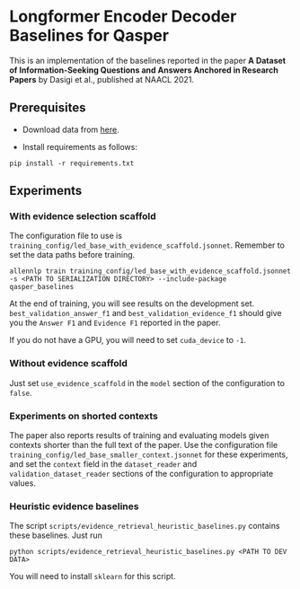 # Longformer Encoder Decoder Baselines for Qasper

This is an implementation of the baselines reported in the paper **A Dataset of Information-Seeking Questions and Answers Anchored in Research Papers** by Dasigi et al., published at NAACL 2021.

## Prerequisites

 - Download data from [here](https://allenai.org/data/qasper).

 - Install requirements as follows:

```
pip install -r requirements.txt
```

## Experiments

### With evidence selection scaffold

The configuration file to use is `training_config/led_base_with_evidence_scaffold.jsonnet`. Remember to set the data paths before training.

```
allennlp train training_config/led_base_with_evidence_scaffold.jsonnet -s <PATH TO SERIALIZATION DIRECTORY> --include-package qasper_baselines
```

At the end of training, you will see results on the development set. `best_validation_answer_f1` and `best_validation_evidence_f1` should give you the `Answer F1` and `Evidence F1` reported in the paper.

If you do not have a GPU, you will need to set `cuda_device` to `-1`.


### Without evidence scaffold

Just set `use_evidence_scaffold` in the `model` section of the configuration to `false`.


### Experiments on shorted contexts

The paper also reports results of training and evaluating models given contexts shorter than the full text of the paper. Use the configuration file `training_config/led_base_smaller_context.jsonnet` for these experiments, and set the `context` field in the `dataset_reader` and `validation_dataset_reader` sections of the configuration to appropriate values. 

### Heuristic evidence baselines

The script `scripts/evidence_retrieval_heuristic_baselines.py` contains these baselines. Just run

```
python scripts/evidence_retrieval_heuristic_baselines.py <PATH TO DEV DATA>
```

You will need to install `sklearn` for this script.
